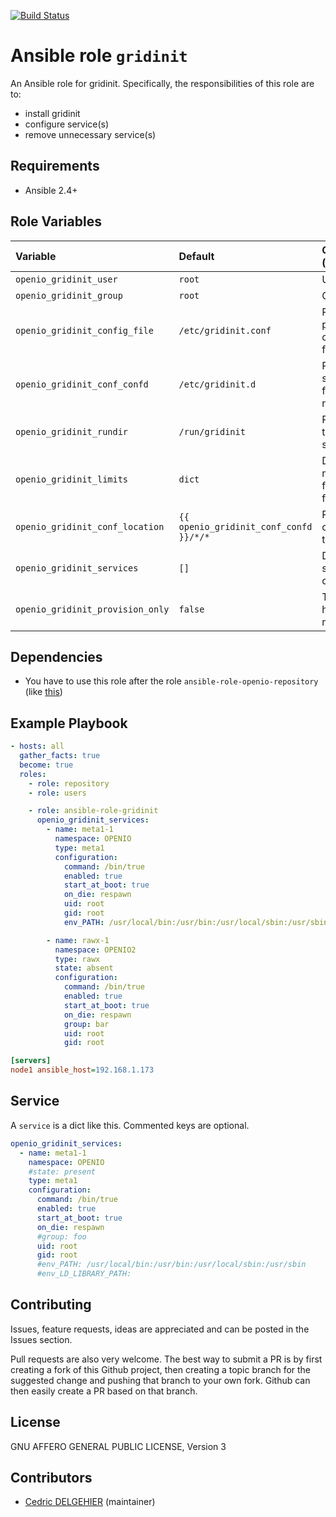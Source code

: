 [![Build Status](https://travis-ci.org/open-io/ansible-role-openio-gridinit.svg?branch=master)](https://travis-ci.org/open-io/ansible-role-openio-gridinit)
# Ansible role `gridinit`

An Ansible role for gridinit. Specifically, the responsibilities of this role are to:

- install gridinit
- configure service(s)
- remove unnecessary service(s)

## Requirements

- Ansible 2.4+

## Role Variables

| Variable   | Default | Comments (type) |
| :---       | :---    | :---            |
| `openio_gridinit_user` | `root` | User to run |
| `openio_gridinit_group` | `root` | Group to run |
| `openio_gridinit_config_file` | `/etc/gridinit.conf` | Path to the parent configuration file |
| `openio_gridinit_conf_confd` | `/etc/gridinit.d` | Path to the service's folder (by namespace) |
| `openio_gridinit_rundir` | `/run/gridinit` | Path to the tmpfs subfolder |
| `openio_gridinit_limits` | `dict` | Defines the max open files and limits for coredump |
| `openio_gridinit_conf_location` | `{{ openio_gridinit_conf_confd }}/*/*` | Path of configurations to load |
| `openio_gridinit_services` | `[]` | Defines services to configure |
| `openio_gridinit_provision_only` | `false` | Toggle to handle reload manually |

## Dependencies

- You have to use this role after the role `ansible-role-openio-repository` (like [this](https://github.com/open-io/ansible-role-openio-gridinit/blob/docker-tests/test.yml#L7))

## Example Playbook

```yaml
- hosts: all
  gather_facts: true
  become: true
  roles:
    - role: repository
    - role: users

    - role: ansible-role-gridinit
      openio_gridinit_services:
        - name: meta1-1
          namespace: OPENIO
          type: meta1
          configuration:
            command: /bin/true
            enabled: true
            start_at_boot: true
            on_die: respawn
            uid: root
            gid: root
            env_PATH: /usr/local/bin:/usr/bin:/usr/local/sbin:/usr/sbin

        - name: rawx-1
          namespace: OPENIO2
          type: rawx
          state: absent
          configuration:
            command: /bin/true
            enabled: true
            start_at_boot: true
            on_die: respawn
            group: bar
            uid: root
            gid: root
```


```ini
[servers]
node1 ansible_host=192.168.1.173
```
## Service

A `service` is a dict like this. Commented keys are optional.

```yaml
openio_gridinit_services:
  - name: meta1-1
    namespace: OPENIO
    #state: present
    type: meta1
    configuration:
      command: /bin/true
      enabled: true
      start_at_boot: true
      on_die: respawn
      #group: foo
      uid: root
      gid: root
      #env_PATH: /usr/local/bin:/usr/bin:/usr/local/sbin:/usr/sbin
      #env_LD_LIBRARY_PATH:
```

## Contributing

Issues, feature requests, ideas are appreciated and can be posted in the Issues section.

Pull requests are also very welcome. The best way to submit a PR is by first creating a fork of this Github project, then creating a topic branch for the suggested change and pushing that branch to your own fork. Github can then easily create a PR based on that branch.

## License

GNU AFFERO GENERAL PUBLIC LICENSE, Version 3

## Contributors

- [Cedric DELGEHIER](https://github.com/cdelgehier/) (maintainer)
